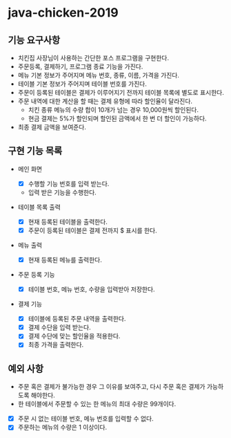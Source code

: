# java-chicken-2019

## 기능 요구사항
- 치킨집 사장님이 사용하는 간단한 포스 프로그램을 구현한다.
- 주문등록, 결제하기, 프로그램 종료 기능을 가진다.
- 메뉴 기본 정보가 주어지며 메뉴 번호, 종류, 이름, 가격을 가진다.
- 테이블 기본 정보가 주어지며 테이블 번호를 가진다.
- 주문이 등록된 테이블은 결제가 이루어지기 전까지 테이블 목록에 별도로 표시한다.
- 주문 내역에 대한 계산을 할 때는 결제 유형에 따라 할인율이 달라진다.
    * 치킨 종류 메뉴의 수량 합이 10개가 넘는 경우 10,000원씩 할인된다.
    * 현금 결제는 5%가 할인되며 할인된 금액에서 한 번 더 할인이 가능하다.
- 최종 결제 금액을 보여준다.

## 구현 기능 목록
- 메인 화면
    - [x] 수행할 기능 번호를 입력 받는다.
    - 입력 받은 기능을 수행한다.

- 테이블 목록 출력
    * [x] 현재 등록된 테이블을 출력한다.
    * [x] 주문이 등록된 테이블은 결제 전까지 $ 표시를 한다.

- 메뉴 출력
    * [x] 현재 등록된 메뉴를 출력한다.

- 주문 등록 기능
    * [x] 테이블 번호, 메뉴 번호, 수량을 입력받아 저장한다.

- 결제 기능
    * [x] 테이블에 등록된 주문 내역을 출력한다.
    * [x] 결제 수단을 입력 받는다.
    * [x] 결제 수단에 맞는 할인율을 적용한다.
    * [x] 최종 가격을 출력한다.

## 예외 사항
- 주문 혹은 결제가 불가능한 경우 그 이유를 보여주고, 다시 주문 혹은 결제가 
가능하도록 해야한다.
- 한 테이블에서 주문할 수 있는 한 메뉴의 최대 수량은 99개이다.
- [x] 주문 시 없는 테이블 번호, 메뉴 번호를 입력할 수 없다.
- [x] 주문하는 메뉴의 수량은 1 이상이다.